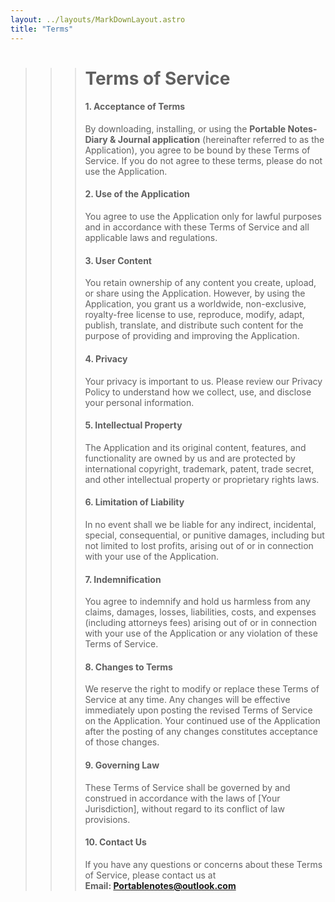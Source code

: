 ```yaml
---
layout: ../layouts/MarkDownLayout.astro
title: "Terms"
---
```


>>># Terms of Service
>>>#### 1. Acceptance of Terms
>>>By downloading, installing, or using the **Portable Notes-Diary & Journal application** (hereinafter referred to as the Application), you agree to be bound by these Terms of Service. If you do not agree to these terms, please do not use the Application.
>>>#### 2. Use of the Application
>>>You agree to use the Application only for lawful purposes and in accordance with these Terms of Service and all applicable laws and regulations.
>>>#### 3. User Content
>>>You retain ownership of any content you create, upload, or share using the Application. However, by using the Application, you grant us a worldwide, non-exclusive, royalty-free license to use, reproduce, modify, adapt, publish, translate, and distribute such content for the purpose of providing and improving the Application.
>>>#### 4. Privacy
>>>Your privacy is important to us. Please review our Privacy Policy to understand how we collect, use, and disclose your personal information.
>>>#### 5. Intellectual Property
>>>The Application and its original content, features, and functionality are owned by us and are protected by international copyright, trademark, patent, trade secret, and other intellectual property or proprietary rights laws.
>>>#### 6. Limitation of Liability
>>>In no event shall we be liable for any indirect, incidental, special, consequential, or punitive damages, including but not limited to lost profits, arising out of or in connection with your use of the Application.
>>>#### 7. Indemnification
>>>You agree to indemnify and hold us harmless from any claims, damages, losses, liabilities, costs, and expenses (including attorneys fees) arising out of or in connection with your use of the Application or any violation of these Terms of Service.
>>>#### 8. Changes to Terms
>>>We reserve the right to modify or replace these Terms of Service at any time. Any changes will be effective immediately upon posting the revised Terms of Service on the Application. Your continued use of the Application after the posting of any changes constitutes acceptance of those changes.
>>>#### 9. Governing Law
>>>These Terms of Service shall be governed by and construed in accordance with the laws of [Your Jurisdiction], without regard to its conflict of law provisions.
>>>#### 10. Contact Us
>>>If you have any questions or concerns about these Terms of Service, please contact us at  
>>>**Email: Portablenotes@outlook.com**